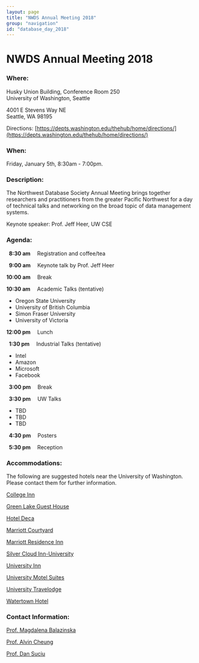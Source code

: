 ```yaml
---
layout: page
title: "NWDS Annual Meeting 2018"
group: "navigation"
id: "database_day_2018"
---
```


# NWDS Annual Meeting 2018

### **Where**: 

Husky Union Building, Conference Room 250  
University of Washington, Seattle

4001 E Stevens Way NE  
Seattle, WA 98195

Directions: [https://depts.washington.edu/thehub/home/directions/](https://depts.washington.edu/thehub/home/directions/)

### **When**: 

Friday, January 5th, 8:30am - 7:00pm.

### **Description**:

The Northwest Database Society Annual Meeting brings together researchers and practitioners from the greater Pacific Northwest for a day of technical talks and networking on the broad topic of data management systems.

Keynote speaker: Prof. Jeff Heer, UW CSE

### **Agenda**:


**&nbsp;&nbsp;8:30 am&emsp;** Registration and coffee/tea

**&nbsp;&nbsp;9:00 am&emsp;** Keynote talk by Prof. Jeff Heer

**10:00 am&emsp;** Break

**10:30 am&emsp;** Academic Talks (tentative)

* Oregon State University
* University of British Columbia
* Simon Fraser University
* University of Victoria


**12:00 pm&emsp;** Lunch

**&nbsp;&nbsp;1:30 pm&emsp;** Industrial Talks (tentative)

* Intel
* Amazon
* Microsoft
* Facebook

**&nbsp;&nbsp;3:00 pm&emsp;** Break

**&nbsp;&nbsp;3:30 pm&emsp;** UW Talks

* TBD
* TBD
* TBD

**&nbsp;&nbsp;4:30 pm&emsp;** Posters

**&nbsp;&nbsp;5:30 pm&emsp;** Reception

### **Accommodations**:

The following are suggested hotels near the University of Washington.  
Please contact them for further information.

[College Inn](http://www.collegeinnseattle.com/)

[Green Lake Guest House](https://www.greenlakeguesthouse.com/)

[Hotel Deca](http://www.hoteldeca.com/)

[Marriott Courtyard](http://www.marriott.com/hotels/travel/seacd-courtyard-seattle-downtown-lake-union/)

[Marriott Residence Inn](http://www.marriott.com/hotels/travel/seaud-residence-inn-seattle-university-district/)

[Silver Cloud Inn-University](https://www.silvercloud.com/university/)

[University Inn](http://www.universityinnseattle.com/)

[University Motel Suites](http://www.universitymotelsuites.com/)

[University Travelodge](http://www.travelodgeseattleuniversity.com/)

[Watertown Hotel](http://www.watertownseattle.com/)

### **Contact Information**:

[Prof. Magdalena Balazinska](https://www.cs.washington.edu/people/faculty/magda)

[Prof. Alvin Cheung](https://homes.cs.washington.edu/~akcheung/)

[Prof. Dan Suciu](https://homes.cs.washington.edu/~suciu/)
